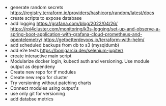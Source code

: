 - generate random secrets https://registry.terraform.io/providers/hashicorp/random/latest/docs
- create scripts to expose database
- add logging https://grafana.com/blog/2022/04/26/ https://rpi4cluster.com/monitoring/k3s-logging/set-up-and-observe-a-spring-boot-application-with-grafana-cloud-prometheus-and-opentelemetry/ https://getbetterdevops.io/terraform-with-helm/
- add scheduled backups from db to s3 (mysqldumb)
- add e2e tests https://bonigarcia.dev/selenium-jupiter/
- create interactive main script
- Modularize docker login, kubectl auth and versioning. Use module output as dependeny
- Create new repo for tf modules
- Create new repo for cluster
- Try versioning without patching charts
- Connect modules using output's 
- use only git for versioning
- add databse metrics